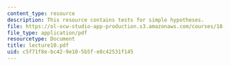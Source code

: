 ```yaml
---
content_type: resource
description: This resource contains tests for simple hypotheses.
file: https://ol-ocw-studio-app-production.s3.amazonaws.com/courses/18-443-statistics-for-applications-fall-2006/c5f71f8ebc429e105b5fe8c42531f145_lecture10.pdf
file_type: application/pdf
resourcetype: Document
title: lecture10.pdf
uid: c5f71f8e-bc42-9e10-5b5f-e8c42531f145
---
```

